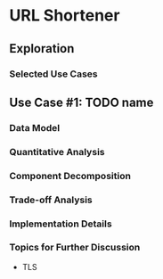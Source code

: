 # URL Shortener

## Exploration

### Selected Use Cases

## Use Case #1: TODO name

### Data Model

### Quantitative Analysis

### Component Decomposition

### Trade-off Analysis

### Implementation Details

### Topics for Further Discussion

- TLS
